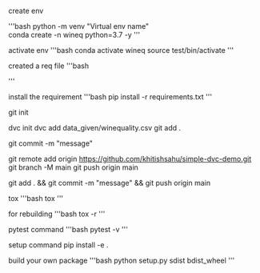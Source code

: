 create env

'''bash
python -m venv "Virtual env name"  
conda create -n wineq python=3.7 -y
'''

activate env
'''bash
conda activate wineq
source test/bin/activate
'''

created a req file
'''bash

'''

install the requirement
'''bash
pip install -r requirements.txt
'''

git init

dvc init
dvc add data_given/winequality.csv
git add .

git commit -m "message"

git remote add origin https://github.com/khitishsahu/simple-dvc-demo.git
git branch -M main
git push origin main

git add . && git commit -m "message" && git push origin main

tox 
'''bash
tox
'''

for rebuilding
'''bash
tox -r
'''

pytest command
'''bash
pytest -v
'''

setup command
pip install -e .


build your own package
'''bash
python setup.py sdist bdist_wheel
'''
